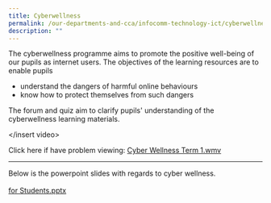 ```yaml
---
title: Cyberwellness
permalink: /our-departments-and-cca/infocomm-technology-ict/cyberwellness
description: ""
---
```

The cyberwellness programme aims to promote the positive well-being of our pupils as internet users. The objectives of the learning resources are to enable pupils 
* understand the dangers of harmful online behaviours
* know how to protect themselves from such dangers

The forum and quiz aim to clarify pupils' understanding of the cyberwellness learning materials.

</insert video>  

Click here if have problem viewing: [Cyber Wellness Term 1.wmv](https://wellingtonpri.moe.edu.sg/qql/slot/u507/our-teams/ict/Cyber%20Wellness%20Term%201.wmv)

-------------

Below is the powerpoint slides with regards to cyber wellness.  
   
[for Students.pptx](https://wellingtonpri.moe.edu.sg/qql/slot/u507/our-teams/ict/CyberWellness/Wise%20Use%20of%20Screen%20Time.pptx)